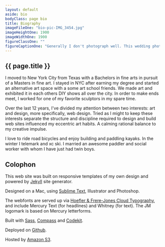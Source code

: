 ```yaml
---
layout: default
aside: bio
bodyClass: page bio
title: Biography
imageFileOne: "bio-pic-IMG_3454.jpg"
imageHeightOne: 1900
imageWidthOne: 1900
figureClassOne: ""
figureCaptionOne: "Generally I don't photograph well. This wedding photo turned out relatively nice so I'm going with it."
---
```


<h2 class="u-pageTitle--above">{{ page.title }}</h2>

I moved to New York City from Texas with a Bachelors in fine arts in pursuit of a Masters in fine art. I stayed in NYC after earning my degree and started an alternative art space with a some art school friends. We made art and exhibited it in each others DIY shows all over the city. In order to make ends meet, I worked for one of my favorite sculptors in my spare time. 

Over the last 12 years, I've divided my attention between two interests: art and design, more specifically, web design. Tried as I might to keep these interests separate the structure and discipline required to design and build web sites influenced my eccentric art habits. A calming rational balance to my creative impulse.

I love to ride road bicycles and enjoy building and paddling kayaks. In the winter I telemark and xc ski. I married an awesome paddler and social worker with whom I have just had twin boys.

## Colophon

This web site was built on responsive templates of my own design and powered by [Jekyll](http://jekyllrb.com/ "Jekyll") site generator.

Designed on a Mac, using [Sublime Text](http://www.sublimetext.com "Sublime Text"), Illustrator and Photoshop.

The webfonts are served up via <a href="http://www.typography.com/cloud/welcome/">Hoefler &amp; Frere-Jones Cloud Typography</a>, and include Mercury Text (for headlines) and Whitney (for text). The JM logomark is based on Mercury letterforms.

Built with [Sass](http://sass-lang.com/ "Sass"), [Compass](http://compass-style.org/ "Compass") and [Codekit](http://incident57.com/codekit "Codekit").

Deployed on [Github](https://github.com/macalusosj "Github").

Hosted by [Amazon S3](http://aws.amazon.com/s3/ "Amazon Simple Storage Service").